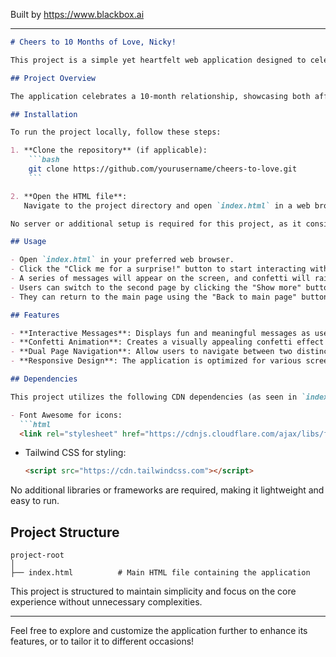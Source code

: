 
Built by https://www.blackbox.ai

---

```markdown
# Cheers to 10 Months of Love, Nicky!

This project is a simple yet heartfelt web application designed to celebrate a special milestone in a relationship with a personalized message and interactive features. It displays messages and delivers surprises through an engaging user experience.

## Project Overview

The application celebrates a 10-month relationship, showcasing both affectionate messages and interactive elements. Users can click buttons to reveal surprise messages and visually appealing confetti animation, making the experience enjoyable and memorable.

## Installation

To run the project locally, follow these steps:

1. **Clone the repository** (if applicable):
    ```bash
    git clone https://github.com/yourusername/cheers-to-love.git
    ```

2. **Open the HTML file**:
   Navigate to the project directory and open `index.html` in a web browser.

No server or additional setup is required for this project, as it consists of a static HTML file.

## Usage

- Open `index.html` in your preferred web browser.
- Click the "Click me for a surprise!" button to start interacting with the application.
- A series of messages will appear on the screen, and confetti will rain down.
- Users can switch to the second page by clicking the "Show more" button to view special messages and a surprise photo.
- They can return to the main page using the "Back to main page" button.

## Features

- **Interactive Messages**: Displays fun and meaningful messages as users interact with the buttons.
- **Confetti Animation**: Creates a visually appealing confetti effect to enhance the celebration.
- **Dual Page Navigation**: Allow users to navigate between two distinct pages filled with personalized content.
- **Responsive Design**: The application is optimized for various screen sizes.

## Dependencies

This project utilizes the following CDN dependencies (as seen in `index.html`):

- Font Awesome for icons:
  ```html
  <link rel="stylesheet" href="https://cdnjs.cloudflare.com/ajax/libs/font-awesome/6.0.0-beta3/css/all.min.css" />
  ```

- Tailwind CSS for styling:
  ```html
  <script src="https://cdn.tailwindcss.com"></script>
  ```

No additional libraries or frameworks are required, making it lightweight and easy to run.

## Project Structure

```
project-root
│
├── index.html          # Main HTML file containing the application
```

This project is structured to maintain simplicity and focus on the core experience without unnecessary complexities.

---

Feel free to explore and customize the application further to enhance its features, or to tailor it to different occasions!
```